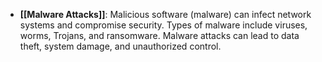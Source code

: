 - **[[Malware Attacks]]**: Malicious software (malware) can infect network systems and compromise security. Types of malware include viruses, worms, Trojans, and ransomware. Malware attacks can lead to data theft, system damage, and unauthorized control.